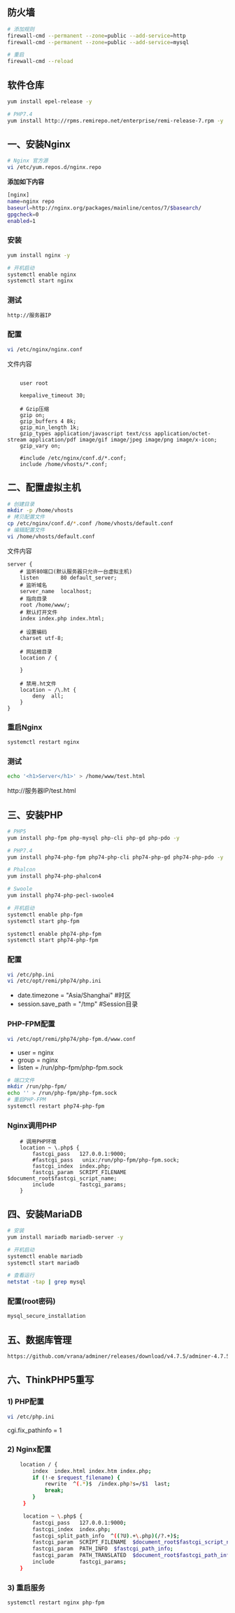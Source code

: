 ## 防火墙
```bash
# 添加规则
firewall-cmd --permanent --zone=public --add-service=http
firewall-cmd --permanent --zone=public --add-service=mysql

# 重启
firewall-cmd --reload
```

## 软件仓库
```bash
yum install epel-release -y

# PHP7.4
yum install http://rpms.remirepo.net/enterprise/remi-release-7.rpm -y
```

## 一、安装Nginx
```bash
# Nginx 官方源
vi /etc/yum.repos.d/nginx.repo
```
**添加如下内容**
```bash
[nginx]
name=nginx repo
baseurl=http://nginx.org/packages/mainline/centos/7/$basearch/
gpgcheck=0
enabled=1
```

### 安装
```bash
yum install nginx -y

# 开机启动
systemctl enable nginx
systemctl start nginx
```

### 测试
```bash
http://服务器IP
```

### 配置
```bash
vi /etc/nginx/nginx.conf
```
文件内容
```nginx

	user root

	keepalive_timeout 30;

	# Gzip压缩
	gzip on;
	gzip_buffers 4 8k;
	gzip_min_length 1k;
	gzip_types application/javascript text/css application/octet-stream application/pdf image/gif image/jpeg image/png image/x-icon;
	gzip_vary on;

	#include /etc/nginx/conf.d/*.conf;
	include /home/vhosts/*.conf;
```

## 二、配置虚拟主机
```bash
# 创建目录
mkdir -p /home/vhosts
# 拷贝配置文件
cp /etc/nginx/conf.d/*.conf /home/vhosts/default.conf
# 编辑配置文件
vi /home/vhosts/default.conf
```
文件内容
```nginx
server {
	# 监听80端口(默认服务器只允许一台虚拟主机)
	listen       80 default_server;
	# 监听域名
	server_name  localhost;
	# 指向目录
	root /home/www/;
	# 默认打开文件
	index index.php index.html;

	# 设置编码
	charset utf-8;

	# 网站根目录
	location / {

	}

	# 禁用.ht文件
	location ~ /\.ht {
		deny  all;
	}
}
```
### 重启Nginx
```bash
systemctl restart nginx
```
### 测试
```bash
echo '<h1>Server</h1>' > /home/www/test.html
```
http://服务器IP/test.html

## 三、安装PHP
```bash
# PHP5
yum install php-fpm php-mysql php-cli php-gd php-pdo -y

# PHP7.4
yum install php74-php-fpm php74-php-cli php74-php-gd php74-php-pdo -y

# Phalcon
yum install php74-php-phalcon4

# Swoole
yum install php74-php-pecl-swoole4

# 开机启动
systemctl enable php-fpm
systemctl start php-fpm

systemctl enable php74-php-fpm
systemctl start php74-php-fpm
```

### 配置
```bash
vi /etc/php.ini
vi /etc/opt/remi/php74/php.ini
```
- date.timezone = "Asia/Shanghai"	#时区
- session.save_path = "/tmp"	#Session目录

### PHP-FPM配置
```bash
vi /etc/opt/remi/php74/php-fpm.d/www.conf
```
- user = nginx
- group = nginx
- listen = /run/php-fpm/php-fpm.sock

```bash
# 端口文件
mkdir /run/php-fpm/
echo '' > /run/php-fpm/php-fpm.sock
# 重启PHP-FPM
systemctl restart php74-php-fpm
```

### Nginx调用PHP
```nginx
	# 调用PHP环境
	location ~ \.php$ {
		fastcgi_pass   127.0.0.1:9000;
		#fastcgi_pass   unix:/run/php-fpm/php-fpm.sock;
		fastcgi_index  index.php;
		fastcgi_param  SCRIPT_FILENAME  $document_root$fastcgi_script_name;
		include        fastcgi_params;
	}
```

## 四、安装MariaDB
```bash
# 安装
yum install mariadb mariadb-server -y

# 开机启动
systemctl enable mariadb
systemctl start mariadb

# 查看运行
netstat -tap | grep mysql
```

### 配置(root密码)
```bash
mysql_secure_installation
```

## 五、数据库管理
```bash
https://github.com/vrana/adminer/releases/download/v4.7.5/adminer-4.7.5.php
```

## 六、ThinkPHP5重写
### 1) PHP配置
```bash
vi /etc/php.ini
```
cgi.fix_pathinfo = 1
### 2) Nginx配置
```bash
    location / {
        index  index.html index.htm index.php;
        if (!-e $request_filename) {
            rewrite  ^(.*)$  /index.php?s=/$1  last;
            break;
        }
     }

     location ~ \.php$ {
        fastcgi_pass   127.0.0.1:9000;
        fastcgi_index  index.php;
        fastcgi_split_path_info  ^((?U).+\.php)(/?.+)$;
        fastcgi_param  SCRIPT_FILENAME  $document_root$fastcgi_script_name;
        fastcgi_param  PATH_INFO  $fastcgi_path_info;
        fastcgi_param  PATH_TRANSLATED  $document_root$fastcgi_path_info;
        include        fastcgi_params;
    }
```
### 3) 重启服务
```bash
systemctl restart nginx php-fpm
```
